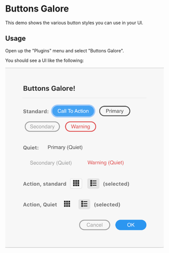 # Buttons Galore

This demo shows the various button styles you can use in your UI.

## Usage

Open up the "Plugins" menu and select "Buttons Galore".

You should see a UI like the following:

![Example](./example.png)